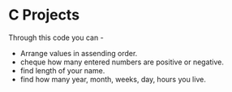 # C Projects
Through this code you can -
- Arrange values in assending order.
- cheque how many entered numbers are positive or negative.
- find length of your name.
- find how many year, month, weeks, day, hours you live.
